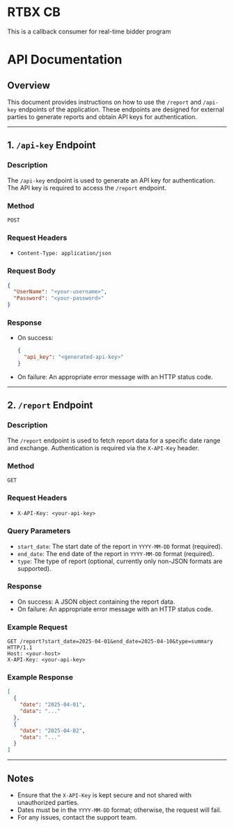 # RTBX CB
This is a callback consumer for real-time bidder program

# API Documentation

## Overview
This document provides instructions on how to use the `/report` and `/api-key` endpoints of the application. These endpoints are designed for external parties to generate reports and obtain API keys for authentication.

---

## 1. `/api-key` Endpoint

### Description
The `/api-key` endpoint is used to generate an API key for authentication. The API key is required to access the `/report` endpoint.

### Method
`POST`

### Request Headers
- `Content-Type: application/json`

### Request Body
```json
{
  "UserName": "<your-username>",
  "Password": "<your-password>"
}
```

### Response
- On success:
  ```json
  {
    "api_key": "<generated-api-key>"
  }
  ```
- On failure: An appropriate error message with an HTTP status code.

---

## 2. `/report` Endpoint

### Description
The `/report` endpoint is used to fetch report data for a specific date range and exchange. Authentication is required via the `X-API-Key` header.

### Method
`GET`

### Request Headers
- `X-API-Key: <your-api-key>`

### Query Parameters
- `start_date`: The start date of the report in `YYYY-MM-DD` format (required).
- `end_date`: The end date of the report in `YYYY-MM-DD` format (required).
- `type`: The type of report (optional, currently only non-JSON formats are supported).

### Response
- On success: A JSON object containing the report data.
- On failure: An appropriate error message with an HTTP status code.

### Example Request
```
GET /report?start_date=2025-04-01&end_date=2025-04-10&type=summary HTTP/1.1
Host: <your-host>
X-API-Key: <your-api-key>
```

### Example Response
```json
[
  {
    "date": "2025-04-01",
    "data": "..."
  },
  {
    "date": "2025-04-02",
    "data": "..."
  }
]
```

---

## Notes
- Ensure that the `X-API-Key` is kept secure and not shared with unauthorized parties.
- Dates must be in the `YYYY-MM-DD` format; otherwise, the request will fail.
- For any issues, contact the support team.
